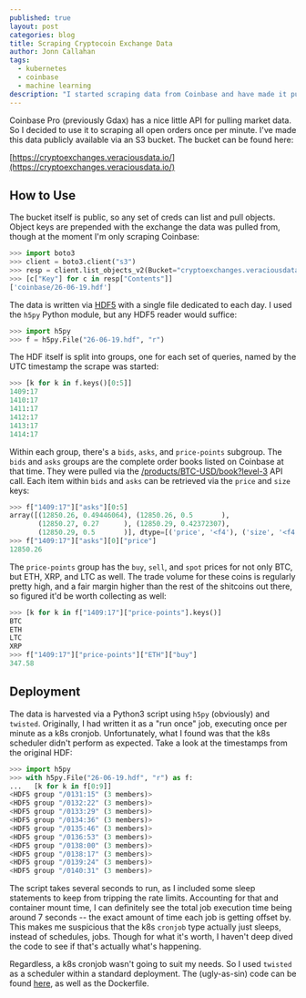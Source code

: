 ```yaml
---
published: true
layout: post
categories: blog
title: Scraping Cryptocoin Exchange Data
author: Jonn Callahan
tags:
  - kubernetes
  - coinbase
  - machine learning
description: "I started scraping data from Coinbase and have made it publicly available. Possibly more exchanges to be added later. Each days worth of data is written via HDF5 and backed up to a publicly readable S3 bucket. Don't make me regret it."
---
```


Coinbase Pro (previously Gdax) has a nice little API for pulling market data. So I decided to use it to scraping all open orders once per minute. I've made this data publicly available via an S3 bucket. The bucket can be found here:

[https://cryptoexchanges.veraciousdata.io/](https://cryptoexchanges.veraciousdata.io/)

## How to Use

The bucket itself is public, so any set of creds can list and pull objects. Object keys are prepended with the exchange the data was pulled from, though at the moment I'm only scraping Coinbase:

```python
>>> import boto3
>>> client = boto3.client("s3")
>>> resp = client.list_objects_v2(Bucket="cryptoexchanges.veraciousdata.io")
>>> [c["Key"] for c in resp["Contents"]]
['coinbase/26-06-19.hdf']
```

The data is written via [HDF5](https://en.wikipedia.org/wiki/HDF) with a single file dedicated to each day. I used the `h5py` Python module, but any HDF5 reader would suffice:

```python
>>> import h5py
>>> f = h5py.File("26-06-19.hdf", "r")
```

The HDF itself is split into groups, one for each set of queries, named by the UTC timestamp the scrape was started:

```python
>>> [k for k in f.keys()[0:5]]
1409:17
1410:17
1411:17
1412:17
1413:17
1414:17
```

Within each group, there's a `bids`, `asks`, and `price-points` subgroup. The `bids` and `asks` groups are the complete order books listed on Coinbase at that time. They were pulled via the [/products/BTC-USD/book?level-3](https://docs.pro.coinbase.com/#get-product-order-book) API call. Each item within `bids` and `asks` can be retrieved via the `price` and `size` keys:

```python
>>> f["1409:17"]["asks"][0:5]
array([(12850.26, 0.49446064), (12850.26, 0.5       ),
       (12850.27, 0.27      ), (12850.29, 0.42372307),
       (12850.29, 0.5       )], dtype=[('price', '<f4'), ('size', '<f4')])
>>> f["1409:17"]["asks"][0]["price"]
12850.26
```

 The `price-points` group has the `buy`, `sell`, and `spot` prices for not only BTC, but ETH, XRP, and LTC as well. The trade volume for these coins is regularly pretty high, and a fair margin higher than the rest of the shitcoins out there, so figured it'd be worth collecting as well:

 ```python
 >>> [k for k in f["1409:17"]["price-points"].keys()]
BTC
ETH
LTC
XRP
>>> f["1409:17"]["price-points"]["ETH"]["buy"]
347.58
```

## Deployment

The data is harvested via a Python3 script using `h5py` (obviously) and `twisted`. Originally, I had written it as a "run once" job, executing once per minute as a k8s cronjob. Unfortunately, what I found was that the k8s scheduler didn't perform as expected. Take a look at the timestamps from the original HDF:

```python
>>> import h5py
>>> with h5py.File("26-06-19.hdf", "r") as f:
...   [k for k in f[0:9]]
<HDF5 group "/0131:15" (3 members)>
<HDF5 group "/0132:22" (3 members)>
<HDF5 group "/0133:29" (3 members)>
<HDF5 group "/0134:36" (3 members)>
<HDF5 group "/0135:46" (3 members)>
<HDF5 group "/0136:53" (3 members)>
<HDF5 group "/0138:00" (3 members)>
<HDF5 group "/0138:17" (3 members)>
<HDF5 group "/0139:24" (3 members)>
<HDF5 group "/0140:31" (3 members)>
```

The script takes several seconds to run, as I included some sleep statements to keep from tripping the rate limits. Accounting for that and container mount time, I can definitely see the total job execution time being around 7 seconds -- the exact amount of time each job is getting offset by. This makes me suspicious that the k8s `cronjob` type actually just sleeps, instead of schedules, jobs. Though for what it's worth, I haven't deep dived the code to see if that's actually what's happening.

Regardless, a k8s cronjob wasn't going to suit my needs. So I used `twisted` as a scheduler within a standard deployment. The (ugly-as-sin) code can be found [here](https://github.com/Atticuss/little-black-box/tree/master/images/exchange_scrape/coinbase), as well as the Dockerfile.